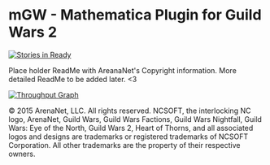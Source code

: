 # mGW - Mathematica Plugin for Guild Wars 2
[![Stories in Ready](https://badge.waffle.io/cpickler/mGW.svg?label=ready&title=Ready)](http://waffle.io/cpickler/mGW)

Place holder ReadMe with AreanaNet's Copyright information. More detailed ReadMe to be added later. <3

[![Throughput Graph](https://graphs.waffle.io/cpickler/mGW/throughput.svg)](https://waffle.io/cpickler/mGW/metrics)

© 2015 ArenaNet, LLC. All rights reserved. NCSOFT, the interlocking NC logo, ArenaNet, Guild Wars, Guild Wars Factions, Guild Wars Nightfall, Guild Wars: Eye of the North, Guild Wars 2, Heart of Thorns, and all associated logos and designs are trademarks or registered trademarks of NCSOFT Corporation. All other trademarks are the property of their respective owners.
